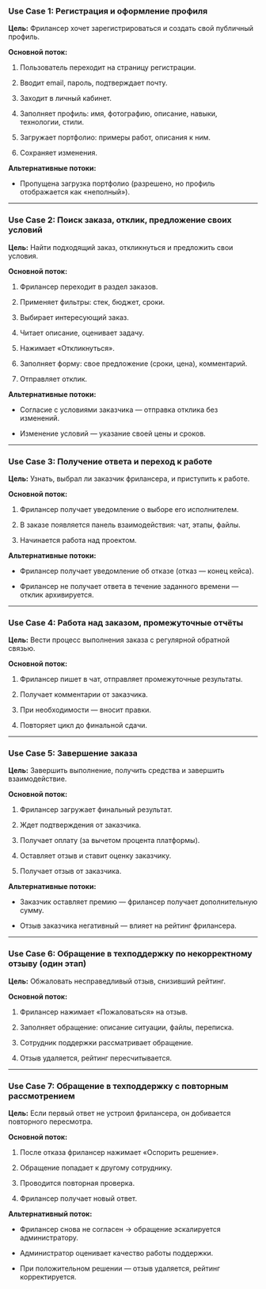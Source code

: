 ### Use Case 1: Регистрация и оформление профиля

**Цель:** Фрилансер хочет зарегистрироваться и создать свой публичный профиль.

**Основной поток:**

1. Пользователь переходит на страницу регистрации.
    
2. Вводит email, пароль, подтверждает почту.
    
3. Заходит в личный кабинет.
    
4. Заполняет профиль: имя, фотографию, описание, навыки, технологии, стили.
    
5. Загружает портфолио: примеры работ, описания к ним.
    
6. Сохраняет изменения.
    

**Альтернативные потоки:**

- Пропущена загрузка портфолио (разрешено, но профиль отображается как «неполный»).
    

---

### Use Case 2: Поиск заказа, отклик, предложение своих условий

**Цель:** Найти подходящий заказ, откликнуться и предложить свои условия.

**Основной поток:**

1. Фрилансер переходит в раздел заказов.
    
2. Применяет фильтры: стек, бюджет, сроки.
    
3. Выбирает интересующий заказ.
    
4. Читает описание, оценивает задачу.
    
5. Нажимает «Откликнуться».
    
6. Заполняет форму: свое предложение (сроки, цена), комментарий.
    
7. Отправляет отклик.
    

**Альтернативные потоки:**

- Согласие с условиями заказчика — отправка отклика без изменений.
    
- Изменение условий — указание своей цены и сроков.
    

---

### Use Case 3: Получение ответа и переход к работе

**Цель:** Узнать, выбрал ли заказчик фрилансера, и приступить к работе.

**Основной поток:**

1. Фрилансер получает уведомление о выборе его исполнителем.
    
2. В заказе появляется панель взаимодействия: чат, этапы, файлы.
    
3. Начинается работа над проектом.
    

**Альтернативные потоки:**

- Фрилансер получает уведомление об отказе (отказ — конец кейса).
    
- Фрилансер не получает ответа в течение заданного времени — отклик архивируется.
    

---

### Use Case 4: Работа над заказом, промежуточные отчёты

**Цель:** Вести процесс выполнения заказа с регулярной обратной связью.

**Основной поток:**

1. Фрилансер пишет в чат, отправляет промежуточные результаты.
    
2. Получает комментарии от заказчика.
    
3. При необходимости — вносит правки.
    
4. Повторяет цикл до финальной сдачи.
    

---

### Use Case 5: Завершение заказа

**Цель:** Завершить выполнение, получить средства и завершить взаимодействие.

**Основной поток:**

1. Фрилансер загружает финальный результат.
    
2. Ждет подтверждения от заказчика.
    
3. Получает оплату (за вычетом процента платформы).
    
4. Оставляет отзыв и ставит оценку заказчику.
    
5. Получает отзыв от заказчика.
    

**Альтернативные потоки:**

- Заказчик оставляет премию — фрилансер получает дополнительную сумму.
    
- Отзыв заказчика негативный — влияет на рейтинг фрилансера.
    

---

### Use Case 6: Обращение в техподдержку по некорректному отзыву (один этап)

**Цель:** Обжаловать несправедливый отзыв, снизивший рейтинг.

**Основной поток:**

1. Фрилансер нажимает «Пожаловаться» на отзыв.
    
2. Заполняет обращение: описание ситуации, файлы, переписка.
    
3. Сотрудник поддержки рассматривает обращение.
    
4. Отзыв удаляется, рейтинг пересчитывается.
    

---

### Use Case 7: Обращение в техподдержку с повторным рассмотрением

**Цель:** Если первый ответ не устроил фрилансера, он добивается повторного пересмотра.

**Основной поток:**

1. После отказа фрилансер нажимает «Оспорить решение».
    
2. Обращение попадает к другому сотруднику.
    
3. Проводится повторная проверка.
    
4. Фрилансер получает новый ответ.
    

**Альтернативный поток:**

- Фрилансер снова не согласен → обращение эскалируется администратору.
    
- Администратор оценивает качество работы поддержки.
    
- При положительном решении — отзыв удаляется, рейтинг корректируется.
